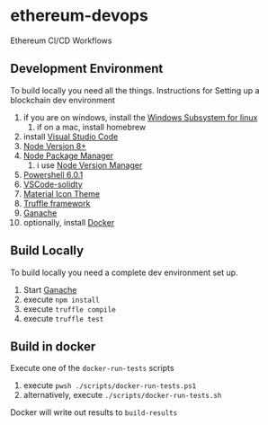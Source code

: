 # ethereum-devops

Ethereum CI/CD Workflows

## Development Environment

To build locally you need all the things.  Instructions for Setting up a blockchain dev environment

1. if you are on windows, install the [Windows Subsystem for linux](https://docs.microsoft.com/en-us/windows/wsl/install-win10)
	1. if on a mac, install homebrew
2. install [Visual Studio Code](https://code.visualstudio.com/)
3. [Node Version 8+](https://nodejs.org/en/)
4. [Node Package Manager](https://www.npmjs.com/get-npm)
    1. i use [Node Version Manager](https://github.com/creationix/nvm)
5. [Powershell 6.0.1](https://github.com/powershell/powershell#get-powershell)
6. [VSCode-solidty](https://github.com/juanfranblanco/vscode-solidity)
7. [Material Icon Theme](https://davidburela.wordpress.com/2016/11/18/configuring-visual-studio-code-for-ethereum-blockchain-development/)
8. [Truffle framework](https://truffleframework.com/truffle)
9. [Ganache](https://truffleframework.com/ganache)
10. optionally, install [Docker](https://docs.docker.com/install/)

## Build Locally

To build locally you need a complete dev environment set up.

1. Start [Ganache](https://truffleframework.com/ganache)
2. execute `npm install`
3. execute `truffle compile`
4. execute `truffle test`

## Build in docker

Execute one of the `docker-run-tests` scripts

1. execute `pwsh ./scripts/docker-run-tests.ps1`
2. alternatively, execute `./scripts/docker-run-tests.sh`

Docker will write out results to `build-results`
